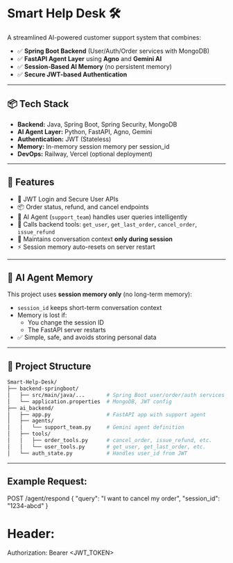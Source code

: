 # Smart Help Desk 🛠️

A streamlined AI-powered customer support system that combines:

- ✅ **Spring Boot Backend** (User/Auth/Order services with MongoDB)
- ✅ **FastAPI Agent Layer** using **Agno** and **Gemini AI**
- ✅ **Session-Based AI Memory** (no persistent memory)
- ✅ **Secure JWT-based Authentication**

---

## 📦 Tech Stack

- **Backend:** Java, Spring Boot, Spring Security, MongoDB
- **AI Agent Layer:** Python, FastAPI, Agno, Gemini
- **Authentication:** JWT (Stateless)
- **Memory:** In-memory session memory per session_id
- **DevOps:** Railway, Vercel (optional deployment)

---

## 🚀 Features

- 🔐 JWT Login and Secure User APIs
- 📦 Order status, refund, and cancel endpoints
- 🤖 AI Agent (`support_team`) handles user queries intelligently
- 🔄 Calls backend tools: `get_user`, `get_last_order`, `cancel_order`, `issue_refund`
- 💬 Maintains conversation context **only during session**
- ⚡ Session memory auto-resets on server restart

---

## 🧠 AI Agent Memory

This project uses **session memory only** (no long-term memory):

- `session_id` keeps short-term conversation context
- Memory is lost if:
  - You change the session ID
  - The FastAPI server restarts
- ✅ Simple, safe, and avoids storing personal data

---

## 📂 Project Structure

```bash
Smart-Help-Desk/
├── backend-springboot/
│   ├── src/main/java/...       # Spring Boot user/order/auth services
│   └── application.properties  # MongoDB, JWT config
├── ai_backend/
│   ├── app.py                  # FastAPI app with support agent
│   ├── agents/
│   │   └── support_team.py     # Gemini agent definition
│   ├── tools/
│   │   ├── order_tools.py      # cancel_order, issue_refund, etc.
│   │   └── user_tools.py       # get_user, get_last_order, etc.
│   └── auth_state.py           # Handles user_id from JWT

```
---

## Example Request:

POST /agent/respond
{
  "query": "I want to cancel my order",
  "session_id": "1234-abcd"
}
# Header:
Authorization: Bearer <JWT_TOKEN>
